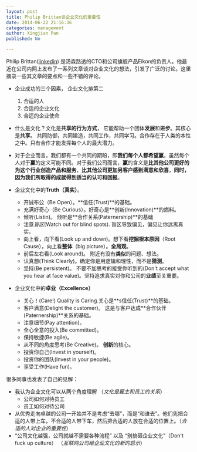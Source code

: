 ```yaml
---
layout: post
title: Philip Brittan谈企业文化的重要性
date: 2014-06-22 21:16:36
categories: management
author: Xingjian Pan
published: No

---
```



Philip Brittan([linkedin](http://www.linkedin.com/in/pbrittan)) 是汤森路透的CTO和公司旗舰产品Eikon的负责人。他最近在公司内网上发布了一系列文章谈对企业文化的想法，引发了广泛的讨论。这里摘录一些其文章的要点和一些不错的评论。



* 企业成功的三个因素， 企业文化排第二
	1. 合适的人
	2. 合适的企业文化
	3. 合适的企业使命
* 什么是文化？文化是**共享的行为方式**， 它能帮助一个团体**发展**和**进步**。其核心是**共享**。 共同防御，共同建造，共同工作，共同学习。合作存在于人类的本性之中。只有合作才能发挥每个人的最大潜力。
* 对于企业而言，我们都有一个共同的期盼，即**我们每个人都希望赢**，虽然每个人对于**赢**的定义可能不同。对于我们公司而言，**赢**的含义是**比其他公司更好的为这个行业创造产品和服务**，**比其他公司更加另客户感到满意和欣喜**，**同时，因为我们所取得的成就得到适当的认可和回报**。 
* 企业文化中的**Truth（真实）**。
	* 开诚布公（Be Open）。**信任(Trust)**的基础。
	* 充满好奇心（Be Curious）。好奇心是**创新(Innovation)**的燃料。
	* 倾听(Listin)。 倾听是**合作关系(Paternership)**的基础
	* 注意*盲区*(Watch out for blind spots). 盲区导致偏见，偏见让你远离真实。
	* 向上看，向下看(Look up and down)。想下看**挖掘根本原因**（Root Cause），向上看**整体**（big picture）。**全局观**。
	* 前后左右看(Look around)。 附近有没有**类似**的问题、想法。
	* 认真想(Think Clearly)。确定你是用逻辑和理性，而不是**猜测**。
	* 坚持(Be persistent)。 不要不加思考的接受你听到的(Don't accept what you hear at face value)。坚持追求真实对你和公司的**业绩**至关重要。	
	
* 企业文化中的**卓业（Excellence）**
	* 关心！(Care!) Quality is Caring.关心是**s信任(Trust)**的基础。
	* 客户满意(Delight the customer)。 这是与客户达成**合作伙伴(Paternership)**关系的基础。
	* 注意细节(Pay attention)。 
	* 全心全意的投入(Be committed)。
	* 保持敏捷(Be agile)。
	* 从不同的角度思考(Be Creative)。 **创新**的核心。
	* 投资你自己(Invest in yourself)。 
	* 投资你的团队(Invest in your people)。
	* 享受工作(Have fun)。
	
	
	
很多同事也发表了自己的见解：

* 我认为企业文化可以从两个角度理解 （*文化是雇主和员工的关系*）
	* 公司如何对待员工
	* 员工如何对待公司
* 从优秀走向卓越的公司一开始并不是考虑“去哪”，而是“和谁去”。他们先把合适的人带上车，不合适的人带下车，然后把合适的人放在合适的位置上。（*合适的人对企业的重要性*）
* “公司文化越强，公司就越不需要各种流程” 以及 “别搞砸企业文化”（Don't fuck up culture） （*互联网公司给企业文化的新的启示*）
